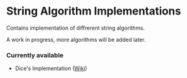 # String Algorithm Implementations

Contains implementation of diffrerent string algorithms.

A work in progress, more algorithms will be added later.

### Currently available
- Dice's Implementation ([Wiki](https://en.wikipedia.org/wiki/Sørensen–Dice_coefficient))

